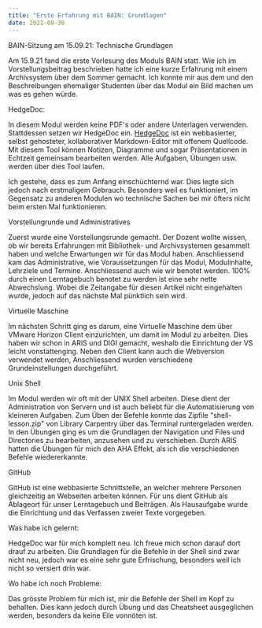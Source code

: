 ```yaml
---
title: "Erste Erfahrung mit BAIN: Grundlagen"
date: 2021-09-30
---
```


<p>BAIN-Sitzung am 15.09.21: Technische Grundlagen</p>

<p>Am 15.9.21 fand die erste Vorlesung des Moduls BAIN statt. Wie ich im Vorstellungsbeitrag beschrieben hatte ich eine kurze Erfahrung mit einem Archivsystem über dem Sommer gemacht. Ich konnte mir aus dem und den Beschreibungen ehemaliger Studenten über das Modul ein Bild machen um was es gehen würde.</p>

<p>HedgeDoc:</p>
<p>In diesem Modul werden keine PDF's oder andere Unterlagen verwenden. Stattdessen setzen wir HedgeDoc ein. <a href="https://hedgedoc.org/#:~:text=HedgeDoc%20(formerly%20known%20as%20CodiMD,they're%20ready%20to%20go.">HedgeDoc</a> ist ein webbasierter, selbst gehosteter, kollaborativer Markdown-Editor mit offenem Quellcode. Mit diesem Tool können Notizen, Diagramme und sogar Präsentationen in Echtzeit gemeinsam bearbeiten werden. Alle Aufgaben, Übungen usw. werden über dies Tool laufen.</p>

<p>Ich gestehe, dass es zum Anfang einschüchternd war. Dies legte sich jedoch nach erstmaligem Gebrauch. Besonders weil es funktioniert, im Gegensatz zu anderen Modulen wo technische Sachen bei mir öfters nicht beim ersten Mal funktionieren.</p>

<p>Vorstellungrunde und Administratives</p>
<p>Zuerst wurde eine Vorstellungsrunde gemacht. Der Dozent wollte wissen, ob wir bereits Erfahrungen mit Bibliothek- und Archivsystemen gesammelt haben und welche Erwartungen wir für das Modul haben. Anschliessend kam das Administrative, wie Voraussetzungen für das Modul, Modulinhalte, Lehrziele und Termine. Anschliessend auch wie wir benotet werden. 100% durch einen Lerntagebuch benotet zu werden ist eine sehr nette Abwechslung. Wobei die Zeitangabe für diesen Artikel nicht eingehalten wurde, jedoch auf das nächste Mal pünktlich sein wird.</p>

<p>Virtuelle Maschine</p>
<p>Im nächsten Schritt ging es darum, eine Virtuelle Maschine dem über VMware Horizon Client einzurichten, um damit im Modul zu arbeiten. Dies haben wir schon in ARIS und DIGI gemacht, weshalb die Einrichtung der VS leicht vonstattenging. Neben den Client kann auch die Webversion verwendet werden, Anschliessend wurden verschiedene Grundeinstellungen durchgeführt.</p>

<p>Unix Shell</p>
<p>Im Modul werden wir oft mit der UNIX Shell arbeiten. Diese dient der Administration von Servern und ist auch beliebt für die Automatisierung von kleineren Aufgaben. Zum Üben der Befehle konnte das Zipfile "shell-lesson.zip" von Library Carpentry über das Terminal runtergeladen werden. In den Übungen ging es um die Grundlagen der Navigation und Files und Directories zu bearbeiten, anzusehen und zu verschieben. Durch ARIS hatten die Übungen für mich den AHA Effekt, als ich die verschiedenen Befehle wiedererkannte.</p>

<p>GitHub</p>
<p>GitHub ist eine webbasierte Schnittstelle, an welcher mehrere Personen gleichzeitig an Webseiten arbeiten können. Für uns dient GitHub als Ablageort für unser Lerntagebuch und Beiträgen. Als Hausaufgabe wurde die Einrichtung und das Verfassen zweier Texte vorgegeben.</p>

<p>Was habe ich gelernt:</p>
<p>HedgeDoc war für mich komplett neu. Ich freue mich schon darauf dort drauf zu arbeiten. Die Grundlagen für die Befehle in der Shell sind zwar nicht neu, jedoch war es eine sehr gute Erfrischung, besonders weil ich nicht so versiert drin war.</p>
<p>Wo habe ich noch Probleme:</p>
<p>Das grösste Problem für mich ist, mir die Befehle der Shell im Kopf zu behalten. Dies kann jedoch durch Übung und das Cheatsheet ausgeglichen werden, besonders da keine Eile vonnöten ist.</p>
